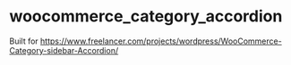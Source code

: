 # woocommerce_category_accordion

Built for https://www.freelancer.com/projects/wordpress/WooCommerce-Category-sidebar-Accordion/
